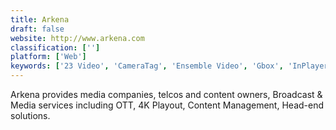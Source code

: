 ```yaml
---
title: Arkena
draft: false 
website: http://www.arkena.com
classification: ['']
platform: ['Web']
keywords: ['23 Video', 'CameraTag', 'Ensemble Video', 'Gbox', 'InPlayer', 'Muvi', 'Opencast', 'PlayTube', 'RadioDJ', 'Rivendell', 'TechSmith Relay', 'Vid.ly', 'Wistia', 'Zencoder']
---
```

Arkena provides media companies, telcos and content owners, Broadcast & Media services including OTT, 4K Playout, Content Management, Head-end solutions.